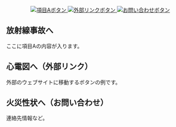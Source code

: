 <p align="center">
  <a href="https://shintaro0613.github.io/my-web-site-/">
    <img src="https://img.shields.io/badge/項目Aへ-blue?style=for-the-badge&logo=github" alt="項目Aボタン">
  </a>
  <a href="#section-b">
    <img src="https://img.shields.io/badge/外部リンク-fe7d37?style=for-the-badge&logo=linkin" alt="外部リンクボタン">
  </a>
  <a href="#section-c">
    <img src="https://img.shields.io/badge/お問い合わせ-success?style=for-the-badge&logo=mail.ru" alt="お問い合わせボタン">
  </a>
</p>

## 放射線事故へ <a id="section-a"></a>
ここに項目Aの内容が入ります。

## 心電図へ（外部リンク） <a id="section-b"></a>
外部のウェブサイトに移動するボタンの例です。

## 火災性状へ（お問い合わせ） <a id="section-c"></a>
連絡先情報など。
